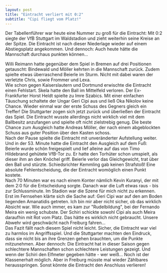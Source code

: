 ```yaml
---
layout: post
title: "Eintracht verliert mit 0:2"
subtitle: "Cipi fliegt vom Platz!"
---
```


Der Tabellenführer war heute eine Nummer zu groß für die Eintracht: Mit 0:2 siegte der VfB Stuttgart im Waldstadion und zieht weiterhin seine Kreise an der Spitze. Die Eintracht ist nach dieser Niederlage wieder auf einem Abstiegsplatz angekommen. Und dennoch: Auch heute hätte die Mannschaft durchaus punkten können...

Willi Reimann hatte gegenüber dem Spiel in Bremen auf drei Positionen getauscht: Bindewald und Möller kehrten in die Mannschaft zurück. Zudem spielte etwas überraschend Beierle im Sturm. Nicht mit dabei waren der verletzte Chris, sowie Frommer und Lexa.  
Wie schon gegen Kaiserslautern und Dortmund erwischte die Eintracht einen Fehlstart. Skela hatte den Ball im Mittelfeld verloren. Der Ex-Frankfurter Horst Heldt spielte zu Imre Szabics. Mit einer einfachen Täuschung schaltete der Ungar Geri Cipi aus und ließ Oka Nikolov keine Chance. Wieder einmal war der erste Schuss des Gegners gleich ein Treffer! Die Stuttgarter zogen sich jetzt zurück und überließen der Eintracht das Spiel. Die Eintracht wusste allerdings nicht wirklich viel mit dem Ballbesitz anzufangen und spielte oft nicht zielstrebig genug. Die beste Chance zum Ausgleich hatte Andreas Möller, der nach einem abgeblockten Schuss aus guter Position über den Kasten schoss.  
Nach der Pause spielte die Eintracht mit unveränderter Aufstellung weiter. Und in der 53. Minute hatte die Eintracht den Ausgleich auf dem Fuß: Beierle wurde schön freigespielt und lief alleine auf das von Timo Hildebrand gehütete VfB-Tor zu. Er hatte den Torhüter schon umspielt, als dieser ihm an den Knöchel griff. Beierle verlor das Gleichgewicht, trat über den Ball und stürzte. Schiedsrichter Kemmling gab keinen Strafstoß! Eine absolute Fehlentscheidung, die der Eintracht womöglich einen Punkt kostete.  
Nach 70 Minuten war es nach einem Konter nämlich Kevin Kuranyi, der mit dem 2:0 für die Entscheidung sorgte. Danach war die Luft etwas raus - bis zur Schlussminute. Im Stadion war die Szene für mich nicht zu erkennen. Erst im Fernsehen klärte sich die Sache auf: Geri Cipi war auf den am Boden liegenden Amanatidis getreten. Ich bin mir aber nicht sicher, ob das wirklich Absicht war. Wie auch immer, es kam zur "Rudelbildung", bei der Fernando Meira ein wenig schubste. Der Schiri schickte sowohl Cipi als auch Meira daraufhin mit Rot vom Platz. Das hätte es wirklich nicht gebraucht. Unsere Abwehr wird geschwächt nach Freiburg fahren...  
Das Fazit fällt nach diesem Spiel nicht leicht. Sicher, die Eintracht war viel zu harmlos im Angriffsspiel. Und die Stuttgarter machten den Eindruck, dass sie nicht bis an ihre Grenzen gehen brauchten, um die Punkte mitzunehmen. Aber dennoch: Die Eintracht hat in dieser Saison gegen schlechtere Mannschaften schon schlechtere Leistungen gezeigt. Und wenn der Schiri den Elfmeter gegeben hätte - wer weiß... Noch ist der Klassenerhalt möglich. Aber in Freiburg müsste mal wieder Zählbares herausspringen. Sonst könnte die Eintracht den Anschluss verlieren!
